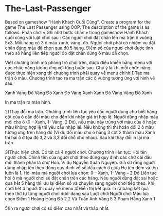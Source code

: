 # The-Last-Passenger
Based on gameshow "Hành Khách Cuối Cùng".
Create a program for the game The Last Passenger using OOP. The description of the game is as follows: 
Phần chơi « Ghi nhớ bước chân » trong gameshow Hành Khách cuối cùng với luật chơi sau : Các người chơi đặt chân lên ma trận ô vuông 5x3. Mỗi hàng có 3 ô màu xanh, vàng, đỏ. Người chơi phải có nhiệm vụ đặt chân đúng màu đã chọn qua đủ 5 hàng. Điểm số của người chơi được tính theo số hàng liên tiếp người đó đặt chân đúng ô màu đã chọn.  

Viết chương trình mô phỏng trò chơi trên, được điều khiển bằng menu với các chức năng tương ứng với từng bước sau. Chú ý là khi mỗi chức năng được thực hiện xong thì chương trình phải quay về menu chính
1)Tạo ma trận ô màu. Chương trình tạo ra ma trận các ô vuông tương ứng với hình vẽ sau.


Xanh	Vàng	Đỏ
Vàng	Đỏ	Xanh
Đỏ	Vàng	Xanh
Xanh	Đỏ	Vàng
Vàng	Đỏ	Xanh


In ma trận ra màn hình.

2)Thay đổi ma trận. Chương trình liên tục yêu cầu người dùng cho biết hàng cột của ô cần đổi màu cho đến khi nhận giá trị hợp lệ. Người dùng nhập màu mới cho ô  (0 – Xanh, 1- Vàng, 2 Đỏ), nếu màu này trùng với màu của ô hoặc màu không hợp lệ thì yêu cầu nhập lại. Nếu không thì thì hoán đổi 2 ô màu tương ứng trên hàng đó (Ví dụ đổi màu cho ô hàng 3 cột 2 thành màu Xanh thì hai ô ở tọa độ 3,2 và 3,3 đổi chỗ cho nhau). Sau khi thay đổi in lại ma trận.

3)Thực hiện chơi. Có tất cả 4 người chơi. Chương trình liên tục:
Hỏi tên người chơi. Chỉnh tên của người chơi theo đúng quy định các chữ cái đầu mỗi thành phần là chữ Hoa. Ví dụ Nguyễn Xuân Nguyên. Giả sử rằng người dùng nhập tên theo đúng quy định về số dấu cách ở giữa Họ tên đêm và tên luôn là 1.
Hỏi màu mà người chơi lựa chọn: 0 – Xanh, 1- Vàng – 2 Đỏ
Liên tục hỏi ô mà người chơi sẽ đặt chân trên các hàng. Nếu người dùng đặt sai hoặc qua hết 5 hàng thì lưu lại điểm số và chuyển sang người chơi tiếp theo. 
Khi chơi hết 4 người thì quay về menu
4)Hiển thị kết quả: In ra bảng kết quả theo thứ tự từng người chơi dưới dạng sau
Lượt chơi      Người chơi      Màu lựa chọn   Điểm
1              Hoàng Hùng          Đỏ           2
2              Vũ Tuấn Anh         Vàng         5
3               Phạm Hằng          Xanh         1    

5)In ra người chơi có số điểm cao nhất và thấp nhất.
     

